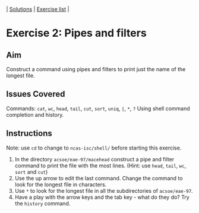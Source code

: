 | [Solutions](shell_exercise2_pipes_sol.md) | [Exercise list](shell_exercise_index.md) |

# Exercise 2: Pipes and filters

## Aim
Construct a command using pipes and filters to print just the name of the longest file.

## Issues Covered
Commands: `cat`, `wc`, `head`, `tail`, `cut`, `sort`, `uniq`, `|`, `*`, `?`
Using shell command completion and history.

## Instructions

Note: use `cd` to change to `ncas-isc/shell/` before starting this exercise.

1. In the directory `acsoe/eae-97/macehead` construct a pipe and filter command to print the file with the most lines. (Hint: use `head`, `tail`, `wc`, `sort` and `cut`)
2. Use the up arrow to edit the last command. Change the command to look for the longest file in characters.  
3. Use `*` to look for the longest file in all the subdirectories of `acsoe/eae-97`.
4. Have a play with the arrow keys and the tab key - what do they do? Try the `history` command. 

